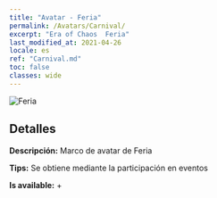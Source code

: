 ```yaml
---
title: "Avatar - Feria"
permalink: /Avatars/Carnival/
excerpt: "Era of Chaos  Feria"
last_modified_at: 2021-04-26
locale: es
ref: "Carnival.md"
toc: false
classes: wide
---
```

 ![Feria](/images/a/avatarFrame_95.png)

## Detalles

 **Descripción:** Marco de avatar de Feria 

 **Tips:** Se obtiene mediante la participación en eventos 

 **Is available:**  + 

